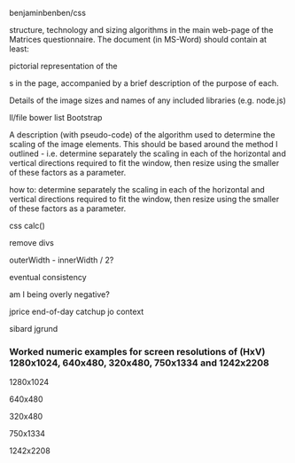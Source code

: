 
benjaminbenben/css


structure, technology and sizing algorithms in the main web-page of the Matrices questionnaire. The document (in MS-Word) should contain at least:

pictorial representation of the <div>s in the page, accompanied by a brief description of the purpose of each.

Details of the image sizes and names of any included libraries (e.g. node.js)

ll/file
bower list
Bootstrap

A description (with pseudo-code) of the algorithm used to determine the scaling of the image elements.  This should be based around the method I outlined - i.e. determine separately the scaling in each of the horizontal and vertical directions required to fit the window, then resize using the smaller of these factors as a parameter.

how to: determine separately the scaling in each of the horizontal and vertical directions required to fit the window, then resize using the smaller of these factors as a parameter.



css calc()

remove divs

outerWidth - innerWidth / 2?


eventual consistency


am I being overly negative?

jprice end-of-day catchup
jo context

sibard
jgrund

### Worked numeric examples for screen resolutions of (HxV) 1280x1024, 640x480, 320x480, 750x1334 and 1242x2208

1280x1024

640x480

320x480

750x1334

1242x2208
